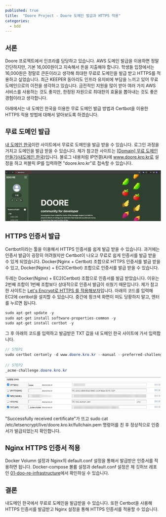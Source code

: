 ```yaml
---
published: true
title:  "Doore Project - Doore 도메인 발급과 HTTPS 적용"
categories:
  - bdd
---
```


## 서론

Doore 프로젝트에서 인프라를 담당하고 있습니다. AWS 도메인 발급을 이용하면 정말 간단하지만, 기본 16,000원이고 지속해서 돈을 지출해야 합니다. 학생들 입장에서는 16,000원은 정말로 큰돈이라고 생각해 최대한 무료로 도메인을 발급 받고 HTTPS를 적용하고 싶었습니다. 최근 KEEPER 동아리도 인프라 유지비에 부담을 느끼고 있어 무료 도메인으로의 이전을 생각하고 있습니다. 금전적인 지원을 많이 받아 여러 가지 AWS 서비스를 사용하는 것도 좋지만, 한정된 자원으로 최대한의 효율을 뽑아내는 것도 좋은 경험이라고 생각합니다.

아래에서는 내 도메인 한국을 이용한 무료 도메인 발급 방법과 Certbot을 이용한 HTTPS 적용 방법에 대해서 알아보도록 하겠습니다.

## 무료 도메인 발급

[내 도메인 한국](https://xn--220b31d95hq8o.xn--3e0b707e/)이란 사이트에서 무료로 도메인을 발급 받을 수 있습니다. 로그인 과정을 거치고 도메인을 발급 받을 수 있습니다. 제가 참고한 사이트는 [[Domain] 무료 도메인 만들기(내도메인.한국)](https://onu0624.tistory.com/104)입니다. 블로그 내용처럼 IP연결(A)에 www.doore.kro.kr로 설정을 하고 퍼블릭 IP를 입력하면 "doore.kro.kr"로 접속할 수 있습니다.

![RestDocs 이미지](https://github.com/02ggang9/02ggang9.github.io/blob/master/_posts/images/bdd/doore/https/https1.png?raw=true)

## HTTPS 인증서 발급

Certbot이라는 툴을 이용해서 HTTPS 인증서를 쉽게 발급 받을 수 있습니다. 과거에는 인증서 발급이 굉장히 어려웠지만 Certbot이 나오고 무료로 쉽게 인증서를 발급 받을 수 있게 되었습니다. Docker(Nginx + Certbot) 조합으로 HTTPS 인증서를 발급 받을 수 있고, Docker(Nginx) + EC2(Certbot) 조합으로 인증서를 발급 받을 수 있습니다.

두레는 Docker(Nginx) + EC2(Certbot) 조합으로 인증서를 발급 받았습니다. 이유는 2번째 조합이 1번째 조합보다 상대적으로 인증서 발급이 쉬웠기 때문입니다. 제가 참고한 사이트는 [Let's Encrypt로 HTTPS 를 적용해보자](https://jun-codinghistory.tistory.com/651)입니다. 아래의 코드를 입력해 EC2에 certbot을 설치할 수 있습니다. 중간에 핑크색 화면이 떠도 당황하지 말고, 엔터를 누르면 됩니다.

~~~java
sudo apt-get update -y
sudo apt-get install software-properties-common -y
sudo apt-get install certbot -y
~~~

그 후 아래의 코드를 입력하고 발급받은 TXT 값을 내 도메인 한국 사이트에 가서 입력합니다.

~~~java
// STEP1
sudo certbot certonly -d www.doore.kro.kr --manual --preferred-challenges dns

// STEP2
_acme-challenge.doore.kro.kr
~~~

![RestDocs 이미지](https://github.com/02ggang9/02ggang9.github.io/blob/master/_posts/images/bdd/doore/https/https2.png?raw=true)

"Successfully received certificate"가 뜨고 sudo cat /etc/letsencrypt/live/doore.kro.kr/fullchain.pem 명령어를 친 후 정상적으로 인증서가 발급되었는지 확인합니다.

## Nginx HTTPS 인증서 적용

Docker Volumn 설정과 Nginx의 default.conf 설정을 통해서 발급받은 인증서를 적용하면 됩니다. Docker-compose 볼륨 설정과 default.conf 설정은 제 깃허브 레포인 [01-doo-re-infrastructure](https://github.com/02ggang9/01-doo-re-infrastructure)에서 확인하실 수 있습니다.

## 결론

내도메인 한국에서 무료로 도메인을 발급받을 수 있습니다. 또한 Certbot을 사용해 HTTPS 인증서를 발급받고 Nginx 설정을 통해 HTTPS 인증서를 적용할 수 있습니다.